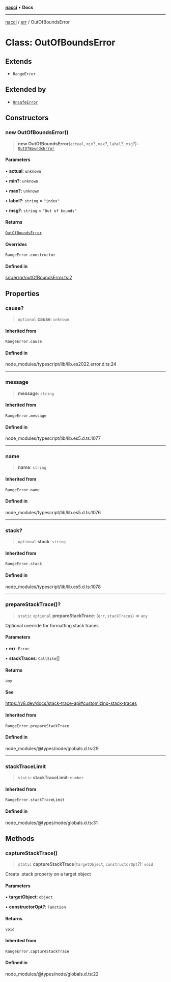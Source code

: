 [**nacci**](../../../README.md) • **Docs**

***

[nacci](../../../README.md) / [err](../README.md) / OutOfBoundsError

# Class: OutOfBoundsError

## Extends

- `RangeError`

## Extended by

- [`UnsafeError`](UnsafeError.md)

## Constructors

### new OutOfBoundsError()

> **new OutOfBoundsError**(`actual`, `min`?, `max`?, `label`?, `msg`?): [`OutOfBoundsError`](OutOfBoundsError.md)

#### Parameters

• **actual**: `unknown`

• **min?**: `unknown`

• **max?**: `unknown`

• **label?**: `string` = `"index"`

• **msg?**: `string` = `"Out of bounds"`

#### Returns

[`OutOfBoundsError`](OutOfBoundsError.md)

#### Overrides

`RangeError.constructor`

#### Defined in

[src/error/outOfBoundsError.ts:2](https://github.com/havelessbemore/nacci/blob/100a647d54551c11326bb238d34a9ee4a7659632/src/error/outOfBoundsError.ts#L2)

## Properties

### cause?

> `optional` **cause**: `unknown`

#### Inherited from

`RangeError.cause`

#### Defined in

node\_modules/typescript/lib/lib.es2022.error.d.ts:24

***

### message

> **message**: `string`

#### Inherited from

`RangeError.message`

#### Defined in

node\_modules/typescript/lib/lib.es5.d.ts:1077

***

### name

> **name**: `string`

#### Inherited from

`RangeError.name`

#### Defined in

node\_modules/typescript/lib/lib.es5.d.ts:1076

***

### stack?

> `optional` **stack**: `string`

#### Inherited from

`RangeError.stack`

#### Defined in

node\_modules/typescript/lib/lib.es5.d.ts:1078

***

### prepareStackTrace()?

> `static` `optional` **prepareStackTrace**: (`err`, `stackTraces`) => `any`

Optional override for formatting stack traces

#### Parameters

• **err**: `Error`

• **stackTraces**: `CallSite`[]

#### Returns

`any`

#### See

https://v8.dev/docs/stack-trace-api#customizing-stack-traces

#### Inherited from

`RangeError.prepareStackTrace`

#### Defined in

node\_modules/@types/node/globals.d.ts:29

***

### stackTraceLimit

> `static` **stackTraceLimit**: `number`

#### Inherited from

`RangeError.stackTraceLimit`

#### Defined in

node\_modules/@types/node/globals.d.ts:31

## Methods

### captureStackTrace()

> `static` **captureStackTrace**(`targetObject`, `constructorOpt`?): `void`

Create .stack property on a target object

#### Parameters

• **targetObject**: `object`

• **constructorOpt?**: `Function`

#### Returns

`void`

#### Inherited from

`RangeError.captureStackTrace`

#### Defined in

node\_modules/@types/node/globals.d.ts:22
